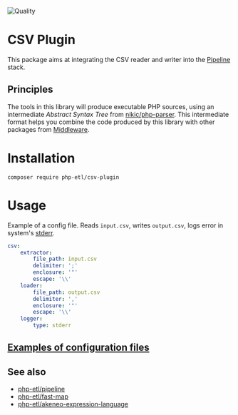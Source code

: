 ![Quality](https://github.com/php-etl/csv-plugin/workflows/Quality/badge.svg)

# CSV Plugin
This package aims at integrating the CSV reader and writer into the
[Pipeline](https://github.com/php-etl/pipeline) stack.

## Principles
The tools in this library will produce executable PHP sources, using an intermediate _Abstract Syntax Tree_ from
[nikic/php-parser](https://github.com/nikic/PHP-Parser). This intermediate format helps you combine 
the code produced by this library with other packages from [Middleware](https://github.com/php-etl).

# Installation
```
composer require php-etl/csv-plugin
```

# Usage
Example of a config file. Reads `input.csv`, writes `output.csv`, logs error in system's [stderr](https://en.wikipedia.org/wiki/Standard_streams#Standard_error_(stderr)).
```yaml
csv:
    extractor:
        file_path: input.csv
        delimiter: ';'
        enclosure: '"'
        escape: '\\'
    loader:
        file_path: output.csv
        delimiter: ','
        enclosure: '"'
        escape: '\\'
    logger:
        type: stderr
```
## [Examples of configuration files](docs/examples.md)

## See also
* [php-etl/pipeline](https://github.com/php-etl/pipeline)
* [php-etl/fast-map](https://github.com/php-etl/fast-map)
* [php-etl/akeneo-expression-language](https://github.com/php-etl/akeneo-expression-language)
